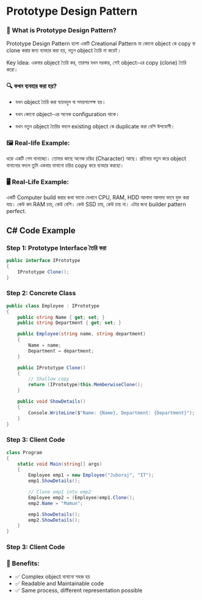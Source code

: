 # Prototype Design Pattern

### 🧠 What is Prototype Design Pattern?

Prototype Design Pattern হলো একটি Creational Pattern যা কোনো object কে copy বা clone করার জন্য ব্যবহার করা হয়, নতুন object তৈরি না করেই।

Key Idea:
একবার object তৈরি কর, তারপর যখন দরকার, সেই object-এর copy (clone) তৈরি করো।

### 🔍 কখন ব্যবহার করা হয়?

- যখন object তৈরি করা ব্যয়বহুল বা সময়সাপেক্ষ হয়।

- যখন কোনো object-এর অনেক configuration থাকে।

- যখন নতুন object তৈরির বদলে existing object কে duplicate করা বেশি উপযোগী।

### 🖼 Real-life Example:

ধরো একটি গেম বানাচ্ছো। তোমার কাছে অনেক চরিত্র (Character) আছে। প্রতিবার নতুন করে object বানানোর বদলে তুমি একবার বানানো চরিত্র copy করে ব্যবহার করছো।

### 🖥️ Real-Life Example:

একটি Computer build করার কথা ভাবো যেখানে CPU, RAM, HDD আলাদা আলাদা ভাবে যুক্ত করা যায়। কেউ কম RAM চায়, কেউ বেশি। কেউ SSD চায়, কেউ চায় না। এটার জন্য builder pattern perfect.

## C# Code Example

### Step 1: Prototype Interface তৈরি করা

```cs
public interface IPrototype
{
    IPrototype Clone();
}

```

### Step 2: Concrete Class

```cs
public class Employee : IPrototype
{
    public string Name { get; set; }
    public string Department { get; set; }

    public Employee(string name, string department)
    {
        Name = name;
        Department = department;
    }

    public IPrototype Clone()
    {
        // Shallow copy
        return (IPrototype)this.MemberwiseClone();
    }

    public void ShowDetails()
    {
        Console.WriteLine($"Name: {Name}, Department: {Department}");
    }
}


```

### Step 3: Client Code

```cs
class Program
{
    static void Main(string[] args)
    {
        Employee emp1 = new Employee("Juboraj", "IT");
        emp1.ShowDetails();

        // Clone emp1 into emp2
        Employee emp2 = (Employee)emp1.Clone();
        emp2.Name = "Mamun";

        emp1.ShowDetails();
        emp2.ShowDetails();
    }
}


```

### Step 3: Client Code

### 🧠 Benefits:

- ✅ Complex object বানানো সহজ হয়
- ✅ Readable and Maintainable code
- ✅ Same process, different representation possible

